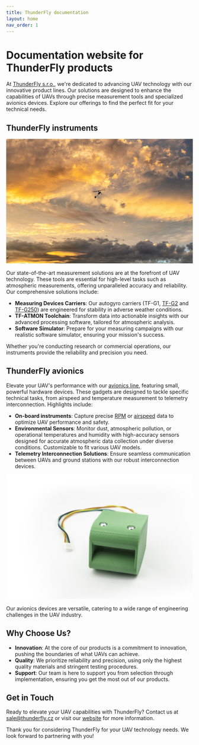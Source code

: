 ```yaml
---
title: ThunderFly documentation
layout: home
nav_order: 1
---
```



# Documentation website for ThunderFly products

At [ThunderFly s.r.o.](https://www.thunderfly.cz/), we're dedicated to advancing UAV technology with our innovative product lines. Our solutions are designed to enhance the capabilities of UAVs through precise measurement tools and specialized avionics devices. Explore our offerings to find the perfect fit for your technical needs.

## ThunderFly instruments

![UAV autogyro during flight](https://raw.githubusercontent.com/ThunderFly-aerospace/TF-G2/4s/doc/img/TF-G2_fly_clouds.jpg)

Our state-of-the-art measurement solutions are at the forefront of UAV technology. These tools are essential for high-level tasks such as atmospheric measurements, offering unparalleled accuracy and reliability. Our comprehensive solutions include:

- **Measuring Devices Carriers**: Our autogyro carriers (TF-G1, [TF-G2](/instruments/TF-G2) and [TF-G250](/instruments/TF-G2250)) are engineered for stability in adverse weather conditions.
- **TF-ATMON Toolchain**: Transform data into actionable insights with our advanced processing software, tailored for atmospheric analysis.
- **Software Simulator**: Prepare for your measuring campaigns with our realistic software simulator, ensuring your mission's success.

Whether you're conducting research or commercial operations, our instruments provide the reliability and precision you need.

## ThunderFly avionics

Elevate your UAV's performance with our [avionics line](/avionics), featuring small, powerful hardware devices. These gadgets are designed to tackle specific technical tasks, from airspeed and temperature measurement to telemetry interconnection. Highlights include:

- **On-board instruments**: Capture precise [RPM](/avionics/TFRPM01) or [airspeed](/avionics/TFSLOT01) data to optimize UAV performance and safety.
- **Environmental Sensors**: Monitor dust, atmospheric pollution, or operational temperatures and humidity with high-accuracy sensors designed for accurate atmospheric data collection under diverse conditions. Customizable to fit various UAV models.
- **Telemetry Interconnection Solutions**: Ensure seamless communication between UAVs and ground stations with our robust interconnection devices.

![UAV avionic component](https://raw.githubusercontent.com/ThunderFly-aerospace/TFSLOT01/TFSLOT01A/doc/img/TFSLOT_1_small.jpg)

Our avionics devices are versatile, catering to a wide range of engineering challenges in the UAV industry.

## Why Choose Us?

- **Innovation**: At the core of our products is a commitment to innovation, pushing the boundaries of what UAVs can achieve.
- **Quality**: We prioritize reliability and precision, using only the highest quality materials and stringent testing procedures.
- **Support**: Our team is here to support you from selection through implementation, ensuring you get the most out of our products.

## Get in Touch

Ready to elevate your UAV capabilities with ThunderFly? Contact us at [sale@thunderfly.cz](mailto:sale@thunderfly.cz) or visit our [website](https://www.thunderfly.cz/contact-us.html) for more information.

Thank you for considering ThunderFly for your UAV technology needs. We look forward to partnering with you!
